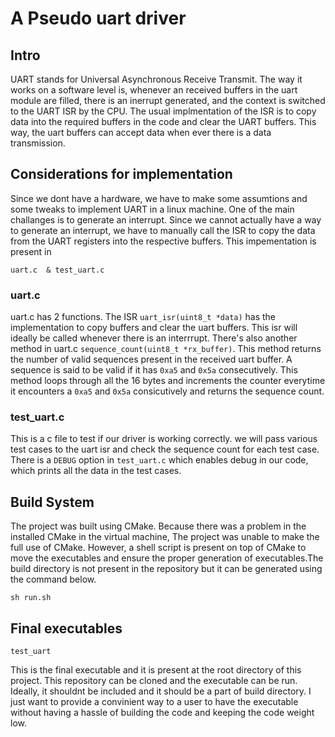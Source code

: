 # A Pseudo uart driver

## Intro
UART stands for Universal Asynchronous Receive Transmit. The way it works on a software level is, whenever an received buffers in the uart module are filled, there is an inerrupt generated, and the context is switched to the UART ISR by the CPU. The usual implmentation of the ISR is to copy data into the required buffers in the code and clear the UART buffers. This way, the uart buffers can accept data when ever there is a data transmission.

## Considerations for implementation
Since we dont have a hardware, we have to make some assumtions and some tweaks to implement UART in a linux machine. One of the main challanges is to generate an interrupt. Since we cannot actually have a way to generate an interrupt, we have to manually call the ISR to copy the data from the UART registers into the respective buffers.
This impementation is present in 
```
uart.c  & test_uart.c
```

### uart.c
uart.c has 2 functions. The ISR `uart_isr(uint8_t *data)` has the implementation to copy buffers and clear the uart buffers. This isr will ideally be called whenever there is an interrrupt.
There's also another method in uart.c `sequence_count(uint8_t *rx_buffer)`. This method returns the number of valid sequences present in the received uart buffer. A sequence is said to be valid if it has `0xa5` and `0x5a` consecutively. This method loops through all the 16 bytes and increments the counter everytime it encounters a `0xa5` and `0x5a` consicutively and returns the sequence count.

### test_uart.c
This is a c file to test if our driver is working correctly. we will pass various test cases to the uart isr and check the sequence count for each test case. 
There is a `DEBUG` option in `test_uart.c` which enables debug in our code, which prints all the data in the test cases.

## Build System
The project was built using CMake. Because there was a problem in the installed CMake in the virtual machine, The project was unable to make the full use of CMake. However, a shell script is present on top of CMake to move the executables and ensure the proper generation of executables.The build directory is not present in the repository but it can be generated using the command below.
```
sh run.sh
```

## Final executables
```
test_uart
```
This is the final executable and it is present at the root directory of this project. This repository can be cloned and the executable can be run. Ideally, it shouldnt be included and it should be a part of build directory. I just want to provide a convinient way to a user to have the executable without having a hassle of building the code and keeping the code weight low.
